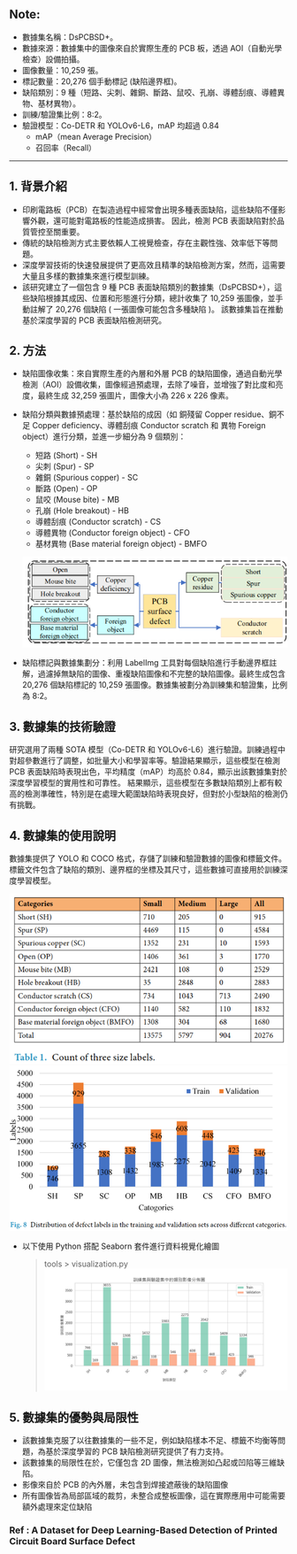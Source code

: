 ## Note: 
- 數據集名稱：DsPCBSD+。
- 數據來源：數據集中的圖像來自於實際生產的 PCB 板，透過 AOI（自動光學檢查）設備拍攝。
- 圖像數量：10,259 張。
- 標記數量：20,276 個手動標記 (缺陷邊界框)。
- 缺陷類別：9 種（短路、尖刺、雜銅、斷路、鼠咬、孔崩、導體刮痕、導體異物、基材異物）。
- 訓練/驗證集比例：8:2。
- 驗證模型：Co-DETR 和 YOLOv6-L6，mAP 均超過 0.84
  - mAP（mean Average Precision）
  - 召回率（Recall）

----

## 1. 背景介紹

- 印刷電路板（PCB）在製造過程中經常會出現多種表面缺陷，這些缺陷不僅影響外觀，還可能對電路板的性能造成損害。
因此，檢測 PCB 表面缺陷對於品質管控至關重要。
- 傳統的缺陷檢測方式主要依賴人工視覺檢查，存在主觀性強、效率低下等問題。
- 深度學習技術的快速發展提供了更高效且精準的缺陷檢測方案，然而，這需要大量且多樣的數據集來進行模型訓練。
- 該研究建立了一個包含 9 種 PCB 表面缺陷類別的數據集（DsPCBSD+），這些缺陷根據其成因、位置和形態進行分類，總計收集了 10,259 張圖像，並手動註解了 20,276 個缺陷 ( 一張圖像可能包含多種缺陷 )。
該數據集旨在推動基於深度學習的 PCB 表面缺陷檢測研究。

## 2. 方法

- 缺陷圖像收集：來自實際生產的內層和外層 PCB 的缺陷圖像，通過自動光學檢測（AOI）設備收集，圖像經過預處理，去除了噪音，並增強了對比度和亮度，最終生成 32,259 張圖片，圖像大小為 226 x 226 像素。

- 缺陷分類與數據預處理：基於缺陷的成因（如 銅殘留 Copper residue、銅不足 Copper deficiency、導體刮痕 Conductor scratch 和 異物 Foreign object）進行分類，並進一步細分為 9 個類別：

  - 短路 (Short) - SH
  - 尖刺 (Spur) - SP
  - 雜銅 (Spurious copper) - SC
  - 斷路 (Open) - OP
  - 鼠咬 (Mouse bite) - MB
  - 孔崩 (Hole breakout) - HB
  - 導體刮痕 (Conductor scratch) - CS
  - 導體異物 (Conductor foreign object) - CFO
  - 基材異物 (Base material foreign object) - BMFO

  ![image](doc/PCB_surface_defect_classification.png)

- 缺陷標記與數據集劃分：利用 LabelImg 工具對每個缺陷進行手動邊界框註解，過濾掉無缺陷的圖像、重複缺陷圖像和不完整的缺陷圖像。最終生成包含 20,276 個缺陷標記的 10,259 張圖像。數據集被劃分為訓練集和驗證集，比例為 8:2。

## 3. 數據集的技術驗證

研究選用了兩種 SOTA 模型（Co-DETR 和 YOLOv6-L6）進行驗證。訓練過程中對超參數進行了調整，如批量大小和學習率等。驗證結果顯示，這些模型在檢測 PCB 表面缺陷時表現出色，平均精度（mAP）均高於 0.84，顯示出該數據集對於深度學習模型的實用性和可靠性。
結果顯示，這些模型在多數缺陷類別上都有較高的檢測準確性，特別是在處理大範圍缺陷時表現良好，但對於小型缺陷的檢測仍有挑戰。


## 4. 數據集的使用說明

數據集提供了 YOLO 和 COCO 格式，存儲了訓練和驗證數據的圖像和標籤文件。
標籤文件包含了缺陷的類別、邊界框的坐標及其尺寸，這些數據可直接用於訓練深度學習模型。

  ![image](doc/Count_of_three_size_labels.png)
  ![image](doc/distribution_of_defect_labels_in_dataset_across_different_categories.png)

- 以下使用 Python 搭配 Seaborn 套件進行資料視覺化繪圖
  > tools > visualization.py
  ![image](tools/Figure_v5.png)



## 5. 數據集的優勢與局限性

- 該數據集克服了以往數據集的一些不足，例如缺陷樣本不足、標籤不均衡等問題，為基於深度學習的 PCB 缺陷檢測研究提供了有力支持。
- 該數據集的局限性在於，它僅包含 2D 圖像，無法檢測如凸起或凹陷等三維缺陷。
- 影像來自於 PCB 的內外層，未包含到焊接遮蔽後的缺陷圖像
- 所有圖像皆為局部區域的裁剪，未整合成整板圖像，這在實際應用中可能需要額外處理來定位缺陷

### Ref : A Dataset for Deep Learning-Based Detection of Printed Circuit Board Surface Defect
